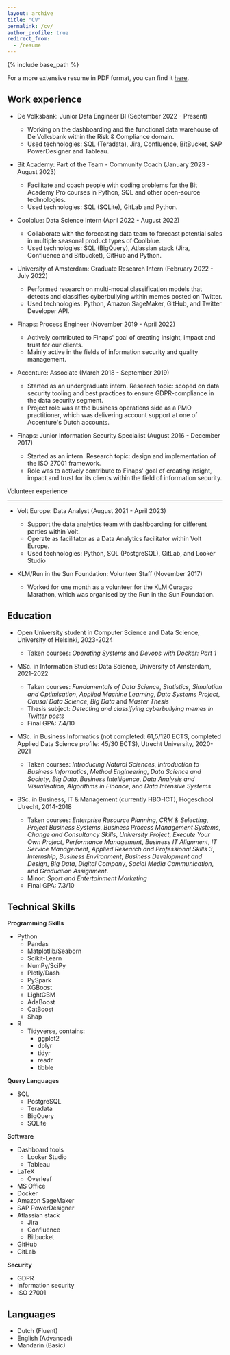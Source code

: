```yaml
---
layout: archive
title: "CV"
permalink: /cv/
author_profile: true
redirect_from:
  - /resume
---
```


{% include base_path %}

For a more extensive resume in PDF format, you can find it [here](https://rchou97.github.io/files/Richard_Chou_CV.pdf).

Work experience
------

* De Volksbank: Junior Data Engineer BI (September 2022 - Present)
  * Working on the dashboarding and the functional data warehouse of De Volksbank within the Risk & Compliance domain.
  * Used technologies: SQL (Teradata), Jira, Confluence, BitBucket, SAP PowerDesigner and Tableau.

* Bit Academy: Part of the Team - Community Coach (January 2023 - August 2023)
  * Facilitate and coach people with coding problems for the Bit Academy Pro courses in Python, SQL and other open-source technologies.
  * Used technologies: SQL (SQLite), GitLab and Python.

* Coolblue: Data Science Intern (April 2022 - August 2022)
  * Collaborate with the forecasting data team to forecast potential sales in multiple seasonal product types of Coolblue.
  * Used technologies: SQL (BigQuery), Atlassian stack (Jira, Confluence and Bitbucket), GitHub and Python.

* University of Amsterdam: Graduate Research Intern (February 2022 - July 2022)
  * Performed research on multi-modal classification models that detects and classifies cyberbullying within memes posted on Twitter.
  * Used technologies: Python, Amazon SageMaker, GitHub, and Twitter Developer API.

* Finaps: Process Engineer (November 2019 - April 2022)
  * Actively contributed to Finaps' goal of creating insight, impact and trust for our clients.
  * Mainly active in the fields of information security and quality management.

* Accenture: Associate (March 2018 - September 2019)
  * Started as an undergraduate intern. Research topic: scoped on data security tooling and best practices to ensure GDPR-compliance in the data security segment.
  * Project role was at the business operations side as a PMO practitioner, which was delivering account support at one of Accenture's Dutch accounts.

* Finaps: Junior Information Security Specialist (August 2016 - December 2017)
  * Started as an intern. Research topic: design and implementation of the ISO 27001 framework.
  * Role was to actively contribute to Finaps' goal of creating insight, impact and trust for its clients within the field of information security.

Volunteer experience

------

* Volt Europe: Data Analyst (August 2021 - April 2023)
  * Support the data analytics team with dashboarding for different parties within Volt.
  * Operate as facilitator as a Data Analytics facilitator within Volt Europe.
  * Used technologies: Python, SQL (PostgreSQL), GitLab, and Looker Studio

* KLM/Run in the Sun Foundation: Volunteer Staff (November 2017)
  * Worked for one month as a volunteer for the KLM Curaçao Marathon, which was organised by the Run in the Sun Foundation.

Education
------

* Open University student in Computer Science and Data Science, University of Helsinki, 2023-2024
  * Taken courses: *Operating Systems* and *Devops with Docker: Part 1*

* MSc. in Information Studies: Data Science, University of Amsterdam, 2021-2022
  * Taken courses: *Fundamentals of Data Science*, *Statistics, Simulation and Optimisation*, *Applied Machine Learning*, *Data Systems Project*, *Causal Data Science*, *Big Data* and *Master Thesis*
  * Thesis subject: *Detecting and classifying cyberbullying memes in Twitter posts*
  * Final GPA: 7.4/10

* MSc. in Business Informatics (not completed: 61,5/120 ECTS, completed Applied Data Science profile: 45/30 ECTS), Utrecht University, 2020-2021
  * Taken courses: *Introducing Natural Sciences*, *Introduction to Business Informatics*, *Method Engineering*, *Data Science and Society*, *Big Data*, *Business Intelligence*, *Data Analysis and Visualisation*, *Algorithms in Finance*, and *Data Intensive Systems*

* BSc. in Business, IT & Management (currently HBO-ICT), Hogeschool Utrecht, 2014-2018
  * Taken courses: *Enterprise Resource Planning*, *CRM & Selecting*, *Project Business Systems*, *Business Process Management Systems*, *Change and Consultancy Skills*, *University Project*, *Execute Your Own Project*, *Performance Management*, *Business IT Alignment*, *IT Service Management*, *Applied Research and Professional Skills 3*, *Internship*, *Business Environment*, *Business Development and Design*, *Big Data*, *Digital Company*, *Social Media Communication*, and *Graduation Assignment*.
  * Minor: *Sport and Entertainment Marketing*
  * Final GPA: 7.3/10
  
Technical Skills
------

**Programming Skills**

* Python
  * Pandas
  * Matplotlib/Seaborn
  * Scikit-Learn
  * NumPy/SciPy
  * Plotly/Dash
  * PySpark
  * XGBoost
  * LightGBM
  * AdaBoost
  * CatBoost
  * Shap
* R
  * Tidyverse, contains:
    * ggplot2
    * dplyr
    * tidyr
    * readr
    * tibble

**Query Languages**

* SQL
  * PostgreSQL
  * Teradata
  * BigQuery
  * SQLite

**Software**

* Dashboard tools
  * Looker Studio
  * Tableau
* LaTeX
  * Overleaf
* MS Office
* Docker
* Amazon SageMaker
* SAP PowerDesigner
* Atlassian stack
  * Jira
  * Confluence
  * Bitbucket
* GitHub
* GitLab

**Security**

* GDPR
* Information security
* ISO 27001

Languages
------

* Dutch (Fluent)
* English (Advanced)
* Mandarin (Basic)